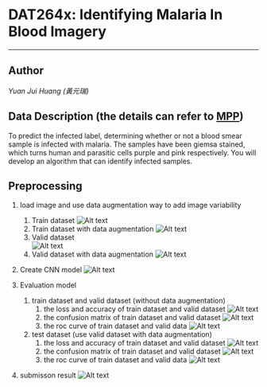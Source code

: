 
# **DAT264x: Identifying Malaria In Blood Imagery** #

----------
## Author ##
*Yuan Jui Huang (黃元瑞)* 

## **Data Description (the details can refer to [MPP](https://www.datasciencecapstone.org/competitions/13/identifying-malaria-in-blood/ "Data Description"))** ##

To predict the infected label, determining whether or not a blood smear sample is infected with malaria. The samples have been giemsa stained, which turns human and parasitic cells purple and pink respectively. You will develop an algorithm that can identify infected samples.

## Preprocessing  ##

1. load image and use data augmentation way to add image variability
	1. Train dataset
	![Alt text](img/train_dataset.png "Train Dataset")
	2. Train dataset with data augmentation
	![Alt text](img/train_dataset_augment.png "Train Dataset")
	3. Valid dataset	
	![Alt text](img/valid_dataset.png "Valid Dataset")
  	4. Valid dataset with data augmentation 
	![Alt text](img/valid_dataset_augment.png "Valid Dataset")

2. Create CNN model
	![Alt text](img/identifying_malaria.png "Train Dataset")	
3. Evaluation model
	1. train dataset and valid dataset (without data augmentation)
		1. the loss and accuracy of train dataset and valid dataset
		![Alt text](img/loss_for_train_valid.png "Train Dataset")	 
		2. the confusion matrix of train dataset and valid dataset
		![Alt text](img/cm_for_train_valid.png "Train Dataset")	 
		3. the roc curve of train dataset and valid data
		![Alt text](img/roc_for_train_valid.png "Train Dataset")
	2. test dataset (use valid dataset with data augmentation)
		1. the loss and accuracy of train dataset and valid dataset
		![Alt text](img/loss_for_test.png "Train Dataset") 
		2. the confusion matrix of train dataset and valid dataset
		![Alt text](img/cm_for_test.png "Train Dataset")	 
		3. the roc curve of train dataset and valid data
		![Alt text](img/roc_for_test.png "Train Dataset")	 
4. submisson result
 	![Alt text](img/submissions_result.png "Train Dataset")